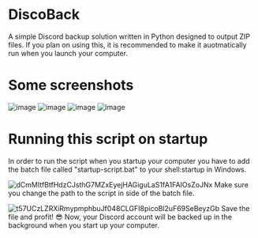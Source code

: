 # DiscoBack
A simple Discord backup solution written in Python designed to output ZIP files.
If you plan on using this, it is recommended to make it auotmatically run when you launch your computer.
# Some screenshots
![image](https://github.com/ExoticusFruit/DiscoBack/assets/66678273/22cdb14b-7225-4c5d-968e-4ee2603a642e)
![image](https://github.com/ExoticusFruit/DiscoBack/assets/66678273/e4e91dcc-a841-4464-9f2b-3403c01476e2)
![image](https://github.com/ExoticusFruit/DiscoBack/assets/66678273/3818d536-91b3-46d6-8270-8c702179a175)
![image](https://github.com/ExoticusFruit/DiscoBack/assets/66678273/1beb6e40-7150-4bf4-ae65-86ab15928b1f)
# Running this script on startup
In order to run the script when you startup your computer you have to add the batch file called "startup-script.bat" to your shell:startup in Windows.

![dCmMItfBtfHdzCJsthG7MZxEyejHAGiguLaS1fA1FAIOsZoJNx](https://github.com/ExoticusFruit/DiscoBack/assets/66678273/bb273d13-8a30-4e4f-be0b-3ff1e6b41147)
Make sure you change the path to the script in side of the batch file.

![t57UCzLZRXiRmypmphbuJf048CLGFI8picoBl2uF69SeBeyzGb](https://github.com/ExoticusFruit/DiscoBack/assets/66678273/31a7b583-7175-437b-aec7-c981a08c408c)
Save the file and profit! 😎 Now, your Discord account will be backed up in the background when you start up your computer.
